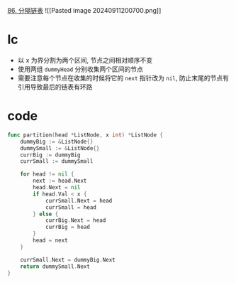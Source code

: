 [86. 分隔链表](https://leetcode.cn/problems/partition-list/)
![[Pasted image 20240911200700.png]]

# lc
- 以 x 为界分割为两个区间, 节点之间相对顺序不变
- 使用两组 `dummyHead` 分别收集两个区间的节点
- 需要注意每个节点在收集的时候将它的 `next` 指针改为 `nil`, 防止末尾的节点有引用导致最后的链表有环路

# code
```go
func partition(head *ListNode, x int) *ListNode {
	dummyBig := &ListNode{}
	dummySmall := &ListNode{}
	currBig := dummyBig
	currSmall := dummySmall

	for head != nil {
		next := head.Next
		head.Next = nil
		if head.Val < x {
			currSmall.Next = head
			currSmall = head
		} else {
			currBig.Next = head
			currBig = head
		}
		head = next
	}

	currSmall.Next = dummyBig.Next
	return dummySmall.Next
}
```
